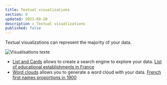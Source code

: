 ```yaml
---
title: Textual visualizations
section: 9
updated: 2021-09-20
description : Textual visualizations
published: false
---
```


Textual visualizations can represent the majority of your data.

![Visualisations texte](./images/user-guide/visu-text.jpg)

* [List and Cards](./user-guide/liste-fiches) allows to create a search engine to explore your data. [List of educational establishments in France](https://opendata.koumoul.com/reuses/liste-des-etablissements-de-l'education-en-france)
* [Word clouds](./user-guide/word-cloud) allows you to generate a word cloud with your data. [French first names proportions in 1900](https://opendata.koumoul.com/reuses/prenom-par-annee)
